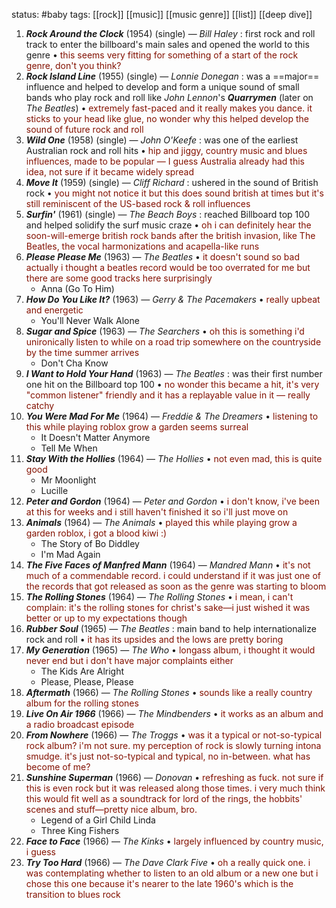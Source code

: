 status: #baby 
tags: [[rock]] [[music]] [[music genre]] [[list]] [[deep dive]] 

1. ***Rock Around the Clock*** (1954) (single) — *Bill Haley* : first rock and roll track to enter the billboard's main sales and opened the world to this genre • <span style="color:#831100">this seems very fitting for something of a start of the rock genre, don't you think?</span>
2. ***Rock Island Line*** (1955) (single) — *Lonnie Donegan* : was a ==major== influence and helped to develop and form a unique sound of small bands who play rock and roll like *John Lennon*'s ***Quarrymen*** (later on *The Beatles*) • <span style="color:#831100">extremely fast-paced and it really makes you dance. it sticks to your head like glue, no wonder why this helped develop the sound of future rock and roll</span>
3. ***Wild One*** (1958) (single) — *John O'Keefe* : was one of the earliest Australian rock and roll hits • <span style="color:#831100">hip and jiggy, country music and blues influences, made to be popular — I guess Australia already had this idea, not sure if it became widely spread</span> 
4. ***Move It*** (1959) (single) — *Cliff Richard* : ushered in the sound of British rock • <span style="color:#831100">you might not notice it but this does sound british at times but it's still reminiscent of the US-based rock & roll influences</span>
5. ***Surfin'*** (1961) (single) — *The Beach Boys* : reached Billboard top 100 and helped solidify the surf music craze • <span style="color:#831100">oh i can definitely hear the soon-will-emerge british rock bands after the british invasion, like The Beatles, the vocal harmonizations and acapella-like runs</span>
6. ***Please Please Me*** (1963) — *The Beatles* • <span style="color:#831100">it doesn't sound so bad actually i thought a beatles record would be too overrated for me but there are some good tracks here surprisingly</span> 
	- Anna (Go To Him)
7. ***How Do You Like It?*** (1963) *— Gerry & The Pacemakers* • <span style="color:#831100">really upbeat and energetic</span>
	- You'll Never Walk Alone
8. ***Sugar and Spice*** (1963) — *The Searchers* • <span style="color:#831100">oh this is something i'd unironically listen to while on a road trip somewhere on the countryside by the time summer arrives</span> 
	- Don't Cha Know
9. ***I Want to Hold Your Hand*** (1963) — *The Beatles* : was their first number one hit on the Billboard top 100 • <span style="color:#831100">no wonder this became a hit, it's very "common listener" friendly and it has a replayable value in it — really catchy</span>
10. ***You Were Mad For Me*** (1964) — *Freddie & The Dreamers* • <span style="color:#831100">listening to this while playing roblox grow a garden seems surreal</span> 
	- It Doesn't Matter Anymore
	- Tell Me When
11. ***Stay With the Hollies*** (1964) — *The Hollies* • <span style="color:#831100">not even mad, this is quite good</span>
	- Mr Moonlight
	- Lucille
12. ***Peter and Gordon*** (1964) — *Peter and Gordon* • <span style="color:#831100">i don't know, i've been at this for weeks and i still haven't finished it so i'll just move on</span>
13. ***Animals*** (1964) — *The Animals* • <span style="color:#831100">played this while playing grow a garden roblox, i got a blood kiwi :)</span> 
	- The Story of Bo Diddley
	- I'm Mad Again
14. ***The Five Faces of Manfred Mann*** (1964) — *Mandred Mann* • <span style="color:#831100">it's not much of a commendable record. i could understand if it was just one of the records that got released as soon as the genre was starting to bloom</span>
15. ***The Rolling Stones*** (1964) — *The Rolling Stones* • <span style="color:#831100">i mean, i can't complain: it's the rolling stones for christ's sake—i just wished it was better or up to my expectations though</span>
16. ***Rubber Soul*** (1965) — *The Beatles* : main band to help internationalize rock and roll • <span style="color:#831100">it has its upsides and the lows are pretty boring</span>
17. ***My Generation*** (1965) — *The Who* • <span style="color:#831100">longass album, i thought it would never end but i don't have major complaints either</span>
	- The Kids Are Alright
	- Please, Please, Please
18. ***Aftermath*** (1966) — *The Rolling Stones* • <span style="color:#831100">sounds like a really country album for the rolling stones</span>
19. ***Live On Air 1966*** (1966) — *The Mindbenders* • <span style="color:#831100">it works as an album and a radio broadcast episode</span>
20. ***From Nowhere*** (1966) — *The Troggs* • <span style="color:#831100">was it a typical or not-so-typical rock album? i'm not sure. my perception of rock is slowly turning intona smudge. it's just not-so-typical and typical, no in-between. what has become of me?</span>
21. ***Sunshine Superman*** (1966) — *Donovan* • <span style="color:#831100">refreshing as fuck. not sure if this is even rock but it was released along those times. i very much think this would fit well as a soundtrack for lord of the rings, the hobbits' scenes and stuff—pretty nice album, bro.</span>
	- Legend of a Girl Child Linda 
	- Three King Fishers
22. ***Face to Face*** (1966) — *The Kinks* • <span style="color:#831100">largely influenced by country music, i guess</span>
23. ***Try Too Hard*** (1966) — *The Dave Clark Five* • <span style="color:#831100">oh a really quick one. i was contemplating whether to listen to an old album or a new one but i chose this one because it's nearer to the late 1960's which is the transition to blues rock</span>